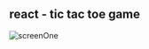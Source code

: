 <h2>react - tic tac toe game</h2>
<img src="https://github.com/sabajiVikas/react/blob/master/tic-tac-toe/screenShot/screenOne.png" alt="screenOne" />

